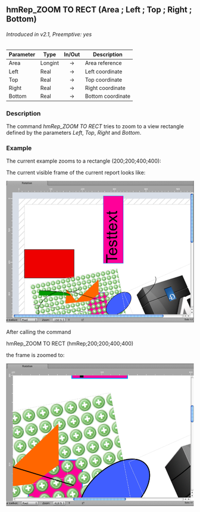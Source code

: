 ## hmRep_ZOOM TO RECT (Area ; Left ; Top ; Right ; Bottom)
###### Introduced in v2.1, Preemptive: yes

|Parameter|Type|In/Out|Description
|---|---|:---:|---
|Area|Longint|→|Area reference
|Left|Real|→|Left coordinate
|Top|Real|→|Top coordinate
|Right|Real|→|Right coordinate
|Bottom|Real|→|Bottom coordinate

### Description
The command *hmRep_ZOOM TO RECT* tries to zoom to a view rectangle defined by the parameters *Left*, *Top*, *Right* and *Bottom*.

### Example
The current example zooms to a rectangle (200;200;400;400):

The current visible frame of the current report looks like:

![zoom1](../Pictures/zoom1.png)

After calling the command

hmRep_ZOOM TO RECT (hmRep;200;200;400;400)

the frame is zoomed to:

![zoom2](../Pictures/zoom2.png)
